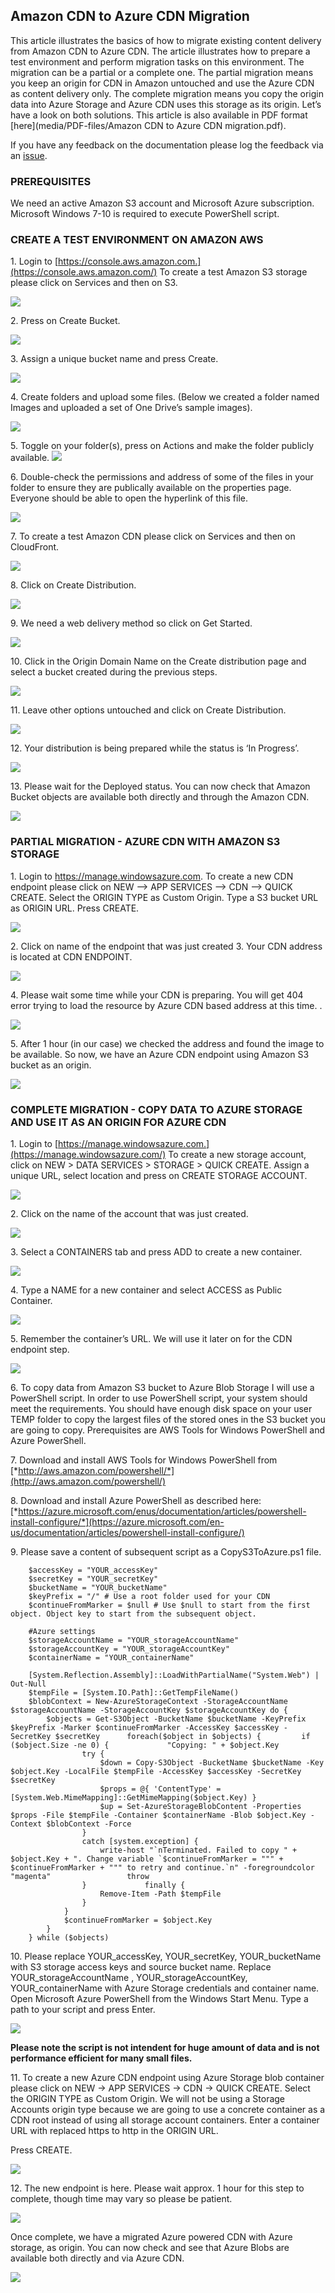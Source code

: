 ## Amazon CDN to Azure CDN Migration

This article illustrates the basics of how to migrate existing content delivery from Amazon CDN to Azure CDN. The article illustrates how to prepare a test environment and perform migration tasks on this environment. The migration can be a partial or a complete one. The partial migration means you keep an origin for CDN in Amazon untouched and use the Azure CDN as content delivery only. The complete migration means you copy the origin data into Azure Storage and Azure CDN uses this storage as its origin. Let’s have a look on both solutions.  This article is also available in PDF format [here](media/PDF-files/Amazon CDN to Azure CDN migration.pdf).

If you have any feedback on the documentation please log the feedback via an [issue](https://github.com/Azure-for-Startups/Content/issues).

### PREREQUISITES 

We need an active Amazon S3 account and Microsoft Azure subscription. Microsoft Windows 7-10 is required to execute PowerShell script. 

### CREATE A TEST ENVIRONMENT ON AMAZON AWS 

1\. Login to [https://console.aws.amazon.com.](https://console.aws.amazon.com/) To create a test Amazon S3 storage please click on Services and then on S3.

![](media/01/Image1a.png)

2\. Press on Create Bucket.

![](media/01/Image2a.png)

3\. Assign a unique bucket name and press Create.

![](media/01/Image3a.png)

4\. Create folders and upload some files. (Below we created a folder named Images and uploaded a set of One Drive’s sample images).

![](media/01/Image5a.png)

5\. Toggle on your folder(s), press on Actions and make the folder publicly available.
![](media/01/Image5b.png)

6\. Double-check the permissions and address of some of the files in your folder to ensure they are publically available on the properties page. Everyone should be able to open the hyperlink of this file. 

![](media/01/image3.jpg)

7\.  To create a test Amazon CDN please click on Services and then on CloudFront.

![](media/01/Image7a.png)

8\.  Click on Create Distribution.

![](media/01/Image8a.png)

9\.  We need a web delivery method so click on Get Started.

![](media/01/Image9a.png)

10\. Click in the Origin Domain Name on the Create distribution page and
    select a bucket created during the previous steps.

![](media/01/image5.jpg)

11\. Leave other options untouched and click on Create Distribution.

![](media/01/image6.jpg)

12\. Your distribution is being prepared while the status is
    ‘In Progress’.

![](media/01/image7.jpg)

13\. Please wait for the Deployed status. You can now check that Amazon
    Bucket objects are available both directly and through the
    Amazon CDN.

![](media/01/image8.jpg)

### PARTIAL MIGRATION - AZURE CDN WITH AMAZON S3 STORAGE 

1\. Login to https://manage.windowsazure.com. To create a new CDN endpoint please click on NEW --> APP SERVICES --> CDN --> QUICK CREATE. Select the ORIGIN TYPE as Custom Origin. Type a S3 bucket URL as ORIGIN URL. Press CREATE.

![](media/01/image9.jpg)

2\.  Click on name of the endpoint that was just created
3\.  Your CDN address is located at CDN ENDPOINT.

![](media/01/image10.jpg)

4\. Please wait some time while your CDN is preparing. You will get 404 error trying to load the resource by Azure CDN based address at this time. .

![](media/01/image11.jpg)

5\. After 1 hour (in our case) we checked the address and found the image to be available. So now, we have an Azure CDN endpoint using Amazon S3 bucket as an origin. 

![](media/01/image12.jpg)

### COMPLETE MIGRATION - COPY DATA TO AZURE STORAGE AND USE IT AS AN ORIGIN FOR AZURE CDN 

1\.  Login to [https://manage.windowsazure.com.](https://manage.windowsazure.com/) To create a new storage account, click on NEW > DATA SERVICES > STORAGE > QUICK CREATE. Assign a unique URL, select location and press on CREATE STORAGE ACCOUNT.

![](media/01/image13.jpg)

2\.  Click on the name of the account that was just created.

![](media/01/image14.jpg)

3\.  Select a CONTAINERS tab and press ADD to create a new container.

![](media/01/image15.jpg)

4\.  Type a NAME for a new container and select ACCESS as Public Container.

![](media/01/image16.jpg)

5\.  Remember the container’s URL. We will use it later on for the CDN endpoint step.

![](media/01/image17.jpg)

6\.  To copy data from Amazon S3 bucket to Azure Blob Storage I will use a PowerShell script. In order to use PowerShell script, your system should meet the requirements. You should have enough disk space on your user TEMP folder to copy the largest files of the stored ones in the S3 bucket you are going to copy. Prerequisites are AWS Tools for Windows PowerShell and Azure PowerShell.

7\.  Download and install AWS Tools for Windows PowerShell from [*http://aws.amazon.com/powershell/*](http://aws.amazon.com/powershell/)

8\.  Download and install Azure PowerShell as described here: [*https://azure.microsoft.com/enus/documentation/articles/powershell-install-configure/*](https://azure.microsoft.com/en-us/documentation/articles/powershell-install-configure/)

9\.  Please save a content of subsequent script as a CopyS3ToAzure.ps1 file.

        $accessKey = "YOUR_accessKey" 
        $secretKey = "YOUR_secretKey" 
        $bucketName = "YOUR_bucketName" 
        $keyPrefix = "/" # Use a root folder used for your CDN 
        $continueFromMarker = $null # Use $null to start from the first object. Object key to start from the subsequent object. 

        #Azure settings 
        $storageAccountName = "YOUR_storageAccountName" 
        $storageAccountKey = "YOUR_storageAccountKey" 
        $containerName = "YOUR_containerName" 

        [System.Reflection.Assembly]::LoadWithPartialName("System.Web") | Out-Null 
        $tempFile = [System.IO.Path]::GetTempFileName() 
        $blobContext = New-AzureStorageContext -StorageAccountName $storageAccountName -StorageAccountKey $storageAccountKey do { 
            $objects = Get-S3Object -BucketName $bucketName -KeyPrefix $keyPrefix -Marker $continueFromMarker -AccessKey $accessKey -SecretKey $secretKey      foreach($object in $objects) {         if ($object.Size -ne 0) {             "Copying: " + $object.Key 
                    try { 
                        $down = Copy-S3Object -BucketName $bucketName -Key $object.Key -LocalFile $tempFile -AccessKey $accessKey -SecretKey $secretKey 
                        $props = @{ 'ContentType' = [System.Web.MimeMapping]::GetMimeMapping($object.Key) } 
                        $up = Set-AzureStorageBlobContent -Properties $props -File $tempFile -Container $containerName -Blob $object.Key -Context $blobContext -Force 
                    }  
                    catch [system.exception] { 
                        write-host "`nTerminated. Failed to copy " + $object.Key + ". Change variable `$continueFromMarker = """ + $continueFromMarker + """ to retry and continue.`n" -foregroundcolor "magenta"                 throw 
                    }             finally { 
                        Remove-Item -Path $tempFile 
                    } 
                } 
                $continueFromMarker = $object.Key 
            }  
        } while ($objects) 


10\. Please replace YOUR_accessKey, YOUR_secretKey, YOUR_bucketName with S3 storage access keys and source bucket name. Replace YOUR_storageAccountName , YOUR_storageAccountKey, YOUR_containerName with Azure Storage credentials and container name. Open Microsoft Azure PowerShell from the Windows Start Menu. Type a path to your script and press Enter.  

![](media/01/image18.jpg)

**Please note the script is not intendent for huge amount of data and is not performance efficient for many small files.**

11\.	To create a new Azure CDN endpoint using Azure Storage blob container please click on NEW -> APP SERVICES -> CDN -> QUICK CREATE. Select the ORIGIN TYPE as Custom Origin. We will not be using a Storage Accounts origin type because we are going to use a concrete container as a CDN root instead of using all storage account containers. Enter a container URL with replaced https to http in the ORIGIN URL. 

Press CREATE.

![](media/01/image19.jpg)

12\.	The new endpoint is here. Please wait approx. 1 hour for this step to complete, though time may vary so please be patient. 

![](media/01/image20.jpg)

Once complete, we have a migrated Azure powered CDN with Azure storage, as origin. You can now check and see that Azure Blobs are available both directly and via Azure CDN. 

![](media/01/image21.jpg)
